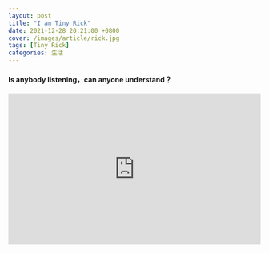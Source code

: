 ```yaml
---
layout: post
title: "I am Tiny Rick"
date: 2021-12-28 20:21:00 +0800
cover: /images/article/rick.jpg
tags: [Tiny Rick]
categories: 生活
---
```


#### Is anybody listening，can anyone understand？

<div style="position: relative; padding: 30% 45%;">
<iframe style="position: absolute; width: 100%; height: 100%; left: 0; top: 0;" src="https://player.bilibili.com/player.html?aid=889771805&bvid=BV1hP4y1W7cb&cid=387720584&page=1&as_wide=1&high_quality=1&danmaku=0" frameborder="no" scrolling="no"></iframe>
</div>